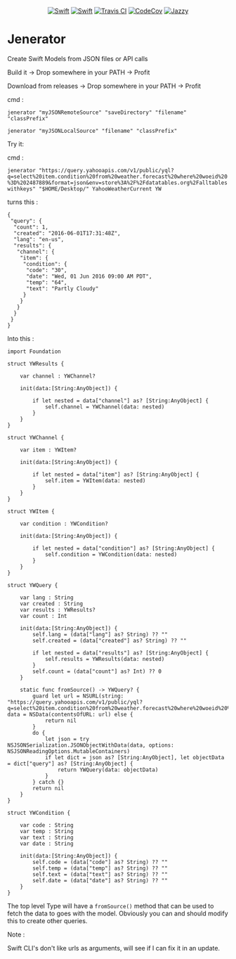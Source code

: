 <p align="center">
    <a href="https://swift.org"><img src="https://img.shields.io/badge/Swift-2.3-orange.svg?style=flat" alt="Swift" /></a>
    <a href="https://swift.org"><img src="https://img.shields.io/badge/Swift-3.0-orange.svg?style=flat" alt="Swift" /></a>
    <a href="https://travis-ci.org/romainmenke/Jenerator"><img src="https://travis-ci.org/romainmenke/Jenerator.svg?branch=master" alt="Travis CI" /></a>
    <a href="https://codecov.io/gh/romainmenke/Jenerator"><img src="https://codecov.io/gh/romainmenke/Jenerator/branch/master/graph/badge.svg" alt="CodeCov" /></a>
    <a href="http://romainmenke.github.io/Jenerator/"><img src="https://img.shields.io/badge/Documented-61%25-blue.svg" alt="Jazzy" /></a>
</p>

# Jenerator
Create Swift Models from JSON files or API calls


Build it -> Drop somewhere in your PATH -> Profit

Download from releases -> Drop somewhere in your PATH -> Profit

cmd :

`jenerator "myJSONRemoteSource" "saveDirectory" "filename" "classPrefix"`

`jenerator "myJSONLocalSource" "filename" "classPrefix"`

Try it:

cmd :

`jenerator "https://query.yahooapis.com/v1/public/yql?q=select%20item.condition%20from%20weather.forecast%20where%20woeid%20%3D%202487889&format=json&env=store%3A%2F%2Fdatatables.org%2Falltableswithkeys" "$HOME/Desktop/" YahooWeatherCurrent YW`

turns this :

```
{
 "query": {
  "count": 1,
  "created": "2016-06-01T17:31:48Z",
  "lang": "en-us",
  "results": {
   "channel": {
    "item": {
     "condition": {
      "code": "30",
      "date": "Wed, 01 Jun 2016 09:00 AM PDT",
      "temp": "64",
      "text": "Partly Cloudy"
     }
    }
   }
  }
 }
}
```

Into this :


```
import Foundation

struct YWResults {

    var channel : YWChannel?

    init(data:[String:AnyObject]) {

        if let nested = data["channel"] as? [String:AnyObject] {
            self.channel = YWChannel(data: nested)
        }
    }
}

struct YWChannel {

    var item : YWItem?

    init(data:[String:AnyObject]) {

        if let nested = data["item"] as? [String:AnyObject] {
            self.item = YWItem(data: nested)
        }
    }
}

struct YWItem {

    var condition : YWCondition?

    init(data:[String:AnyObject]) {

        if let nested = data["condition"] as? [String:AnyObject] {
            self.condition = YWCondition(data: nested)
        }
    }
}

struct YWQuery {

    var lang : String
    var created : String
    var results : YWResults?
    var count : Int

    init(data:[String:AnyObject]) {
        self.lang = (data["lang"] as? String) ?? ""
        self.created = (data["created"] as? String) ?? ""

        if let nested = data["results"] as? [String:AnyObject] {
            self.results = YWResults(data: nested)
        }
        self.count = (data["count"] as? Int) ?? 0
    }

    static func fromSource() -> YWQuery? {
        guard let url = NSURL(string: "https://query.yahooapis.com/v1/public/yql?q=select%20item.condition%20from%20weather.forecast%20where%20woeid%20%3D%202487889&format=json&env=store%3A%2F%2Fdatatables.org%2Falltableswithkeys"), data = NSData(contentsOfURL: url) else {
            return nil
        }
        do {
            let json = try NSJSONSerialization.JSONObjectWithData(data, options: NSJSONReadingOptions.MutableContainers)
            if let dict = json as? [String:AnyObject], let objectData = dict["query"] as? [String:AnyObject] {
                return YWQuery(data: objectData)
            }
        } catch {}
        return nil
    }
}

struct YWCondition {

    var code : String
    var temp : String
    var text : String
    var date : String

    init(data:[String:AnyObject]) {
        self.code = (data["code"] as? String) ?? ""
        self.temp = (data["temp"] as? String) ?? ""
        self.text = (data["text"] as? String) ?? ""
        self.date = (data["date"] as? String) ?? ""
    }
}
```

The top level Type will have a `fromSource()` method that can be used to fetch the data to goes with the model. Obviously you can and should modify this to create other queries.


Note :

Swift CLI's don't like urls as arguments, will see if I can fix it in an update.
